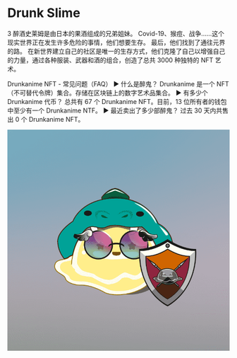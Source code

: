 # Drunk Slime

3 醉酒史莱姆是由日本的果酒组成的兄弟姐妹。 Covid-19、猴痘、战争……这个现实世界正在发生许多危险的事情，他们想要生存。 最后，他们找到了通往元界的路。 在新世界建立自己的社区是唯一的生存方式，他们克隆了自己以增强自己的力量，通过各种服装、武器和酒的组合，创造了总共 3000 种独特的 NFT 艺术。

Drunkanime NFT - 常见问题（FAQ）
▶ 什么是醉鬼？
Drunkanime 是一个 NFT（不可替代令牌）集合。存储在区块链上的数字艺术品集合。
▶ 有多少个 Drunkanime 代币？
总共有 67 个 Drunkanime NFT。目前，13 位所有者的钱包中至少有一个 Drunkanime NTF。
▶ 最近卖出了多少部醉鬼？
过去 30 天内共售出 0 个 Drunkanime NFT。

![NFT](微信截图_20220903150445.png)
